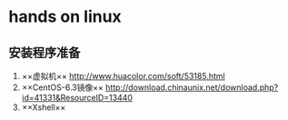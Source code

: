 # hands on linux

## 安装程序准备
1. ××虚拟机×× <http://www.huacolor.com/soft/53185.html>  
2. ××CentOS-6.3镜像×× <http://download.chinaunix.net/download.php?id=41331&ResourceID=13440>  
3. ××Xshell××  
